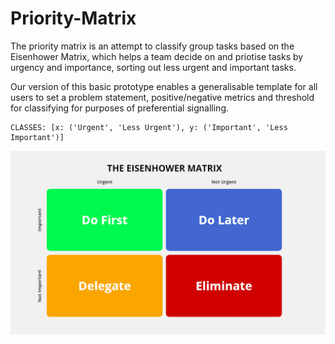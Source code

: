 # Priority-Matrix
The priority matrix is an attempt to classify group tasks based on the Eisenhower Matrix, which helps a team decide on and priotise tasks by urgency and importance, sorting out less urgent and important tasks.

Our version of this basic prototype enables a generalisable template for all users to set a problem statement, positive/negative metrics and threshold for classifying for purposes of preferential signalling.

```
CLASSES: [x: ('Urgent', 'Less Urgent'), y: ('Important', 'Less Important')]
```

![matrix](Images/Eisenhower-Matrix.jpeg)